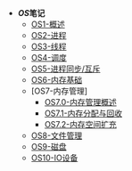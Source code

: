 - ***OS*笔记**
  - [OS1-概述](/backend/os/os_1.md)
  - [OS2-进程](/backend/os/os_2.md)
  - [OS3-线程](/backend/os/os_3.md)
  - [OS4-调度](/backend/os/os_4.md)
  - [OS5-进程同步/互斥](/backend/os/os_5.md)
  - [OS6-内存基础](/backend/os/os_6.md)
  - [OS7-内存管理]
    - [OS7.0-内存管理概述](/backend/os/os_7_0.md)
    - [OS7.1-内存分配与回收](/backend/os/os_7_1.md)
    - [OS7.2-内存空间扩充](/backend/os/os_7_2.md)
  - [OS8-文件管理](/backend/os/os_8.md)
  - [OS9-磁盘](/backend/os/os_9.md)
  - [OS10-IO设备](/backend/os/os_10.md)
